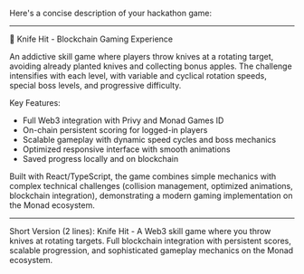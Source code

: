 Here's a concise description of your hackathon game:

---

🔪 Knife Hit - Blockchain Gaming Experience

An addictive skill game where players throw knives at a rotating target, avoiding already planted knives and collecting bonus apples. The challenge intensifies with each level, with variable and cyclical rotation speeds, special boss levels, and progressive difficulty.

Key Features:
- Full Web3 integration with Privy and Monad Games ID
- On-chain persistent scoring for logged-in players
- Scalable gameplay with dynamic speed cycles and boss mechanics
- Optimized responsive interface with smooth animations
- Saved progress locally and on blockchain

Built with React/TypeScript, the game combines simple mechanics with complex technical challenges (collision management, optimized animations, blockchain integration), demonstrating a modern gaming implementation on the Monad ecosystem.

---

Short Version (2 lines):
Knife Hit - A Web3 skill game where you throw knives at rotating targets. Full blockchain integration with persistent scores, scalable progression, and sophisticated gameplay mechanics on the Monad ecosystem.
